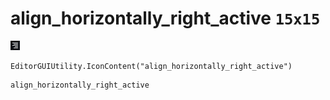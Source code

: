 # align_horizontally_right_active `15x15`
<img src="/img/align_horizontally_right_active.png" width=15 height=15>

``` CSharp
EditorGUIUtility.IconContent("align_horizontally_right_active")
```
```
align_horizontally_right_active
```

